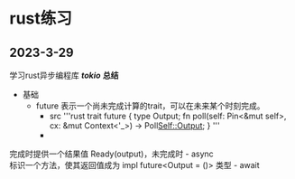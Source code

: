 # rust练习

## 2023-3-29
学习rust异步编程库 ***tokio***
**总结**
- 基础
	- future
		表示一个尚未完成计算的trait，可以在未来某个时刻完成。
		- src
			'''rust
			trait future {
				type Output;
				fn poll(self: Pin<&mut self>, cx: &mut Context<'_>) -> Poll<Self::Output>;
			}
			'''
		- 
完成时提供一个结果值 Ready(output)，未完成时
	- async		
		标识一个方法，使其返回值成为 impl future<Output = ()> 类型
	- await


